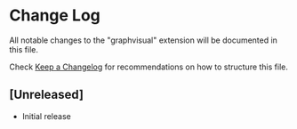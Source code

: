 # Change Log

All notable changes to the "graphvisual" extension will be documented in this file.

Check [Keep a Changelog](http://keepachangelog.com/) for recommendations on how to structure this file.

## [Unreleased]

- Initial release